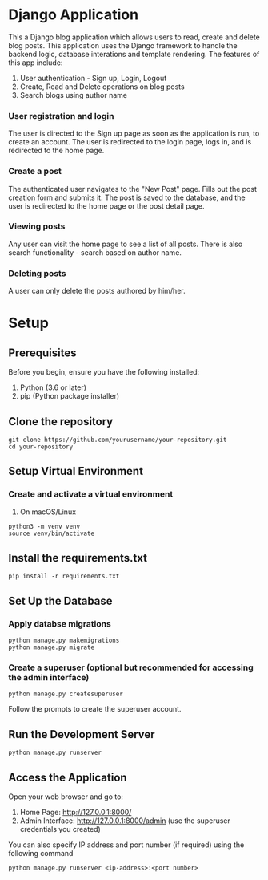 # Django Application

This a Django blog application which allows users to read, create and delete blog posts. This application uses the Django framework to handle the backend logic, database interations and template rendering. 
The features of this app include:
1. User authentication - Sign up, Login, Logout
2. Create, Read and Delete operations on blog posts
3. Search blogs using author name

### User registration and login
The user is directed to the Sign up page as soon as the application is run, to create an account. The user is redirected to the login page, logs in, and is redirected to the home page. 

### Create a post
The authenticated user navigates to the "New Post" page.
Fills out the post creation form and submits it.
The post is saved to the database, and the user is redirected to the home page or the post detail page. 

### Viewing posts
Any user can visit the home page to see a list of all posts.
There is also search functionality - search based on author name.

### Deleting posts
A user can only delete the posts authored by him/her. 

# Setup
## Prerequisites

Before you begin, ensure you have the following installed:
1. Python (3.6 or later)
2. pip (Python package installer)

## Clone the repository
```
git clone https://github.com/yourusername/your-repository.git
cd your-repository
```
## Setup Virtual Environment
### Create and activate a virtual environment
1. On macOS/Linux
```
python3 -m venv venv
source venv/bin/activate
```

## Install the requirements.txt
```
pip install -r requirements.txt
```

## Set Up the Database
### Apply databse migrations
```
python manage.py makemigrations
python manage.py migrate
```

### Create a superuser (optional but recommended for accessing the admin interface)
```
python manage.py createsuperuser
```

Follow the prompts to create the superuser account.

## Run the Development Server
```
python manage.py runserver
```

## Access the Application
Open your web browser and go to:

1. Home Page: http://127.0.0.1:8000/
2. Admin Interface: http://127.0.0.1:8000/admin (use the superuser credentials you created)

You can also specify IP address and port number (if required) using the following command
```
python manage.py runserver <ip-address>:<port number>
```

